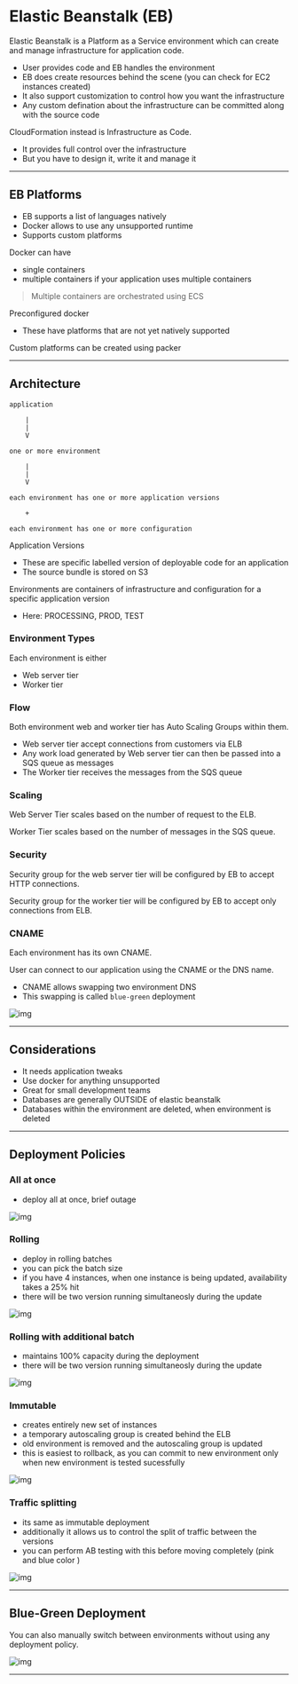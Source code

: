 # Elastic Beanstalk (EB)

Elastic Beanstalk is a Platform as a Service environment which can create and manage infrastructure for application code.

- User provides code and EB handles the environment
- EB does create resources behind the scene (you can check for EC2 instances created)
- It also support customization to control how you want the infrastructure
- Any custom defination about the infrastructure can be committed along with the source code

CloudFormation instead is Infrastructure as Code.

- It provides full control over the infrastructure
- But you have to design it, write it and manage it

---

## EB Platforms

- EB supports a list of languages natively
- Docker allows to use any unsupported runtime
- Supports custom platforms

Docker can have

- single containers
- multiple containers if your application uses multiple containers

> Multiple containers are orchestrated using ECS

Preconfigured docker

- These have platforms that are not yet natively supported

Custom platforms can be created using packer

---

## Architecture

```
application

    |
    |
    V

one or more environment

    |
    |
    V

each environment has one or more application versions

    +

each environment has one or more configuration
```

Application Versions

- These are specific labelled version of deployable code for an application
- The source bundle is stored on S3

Environments are containers of infrastructure and configuration for a specific application version

- Here: PROCESSING, PROD, TEST

### Environment Types

Each environment is either

- Web server tier
- Worker tier

### Flow

Both environment web and worker tier has Auto Scaling Groups within them.

- Web server tier accept connections from customers via ELB
- Any work load generated by Web server tier can then be passed into a SQS queue as messages
- The Worker tier receives the messages from the SQS queue

### Scaling

Web Server Tier scales based on the number of request to the ELB.

Worker Tier scales based on the number of messages in the SQS queue.

### Security

Security group for the web server tier will be configured by EB to accept HTTP connections.

Security group for the worker tier will be configured by EB to accept only connections from ELB.

### CNAME

Each environment has its own CNAME.

User can connect to our application using the CNAME or the DNS name.

- CNAME allows swapping two environment DNS
- This swapping is called `blue-green` deployment

![img](./ss/beanstalk-architecture.webp)

---

## Considerations

- It needs application tweaks
- Use docker for anything unsupported
- Great for small development teams
- Databases are generally OUTSIDE of elastic beanstalk
- Databases within the environment are deleted, when environment is deleted

---

## Deployment Policies

### All at once

- deploy all at once, brief outage

![img](./imgs/beanstalk/EBDeployment_AllAtOnce.webp)

### Rolling

- deploy in rolling batches
- you can pick the batch size
- if you have 4 instances, when one instance is being updated, availability takes a 25% hit
- there will be two version running simultaneosly during the update

![img](./imgs/beanstalk/EBDeployment_Rolling.webp)

### Rolling with additional batch

- maintains 100% capacity during the deployment
- there will be two version running simultaneosly during the update

![img](./imgs/beanstalk/EBDeployment_RollingWithAdditionalBatch.webp)

### Immutable

- creates entirely new set of instances
- a temporary autoscaling group is created behind the ELB
- old environment is removed and the autoscaling group is updated
- this is easiest to rollback, as you can commit to new environment only when new environment is tested sucessfully

![img](./imgs/beanstalk/EBDeployment_Immutable.webp)

### Traffic splitting

- its same as immutable deployment
- additionally it allows us to control the split of traffic between the versions
- you can perform AB testing with this before moving completely (pink and blue color )

![img](./imgs/beanstalk/EBDeployment_TrafficSplitting.webp)

---

## Blue-Green Deployment

You can also manually switch between environments without using any deployment policy.

![img](./imgs/beanstalk/EBDeployment_BlueGreen.webp)

---
